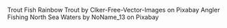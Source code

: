 Trout Fish Rainbow Trout by Clker-Free-Vector-Images on Pixabay
Angler Fishing North Sea Waters by NoName_13 on Pixabay
